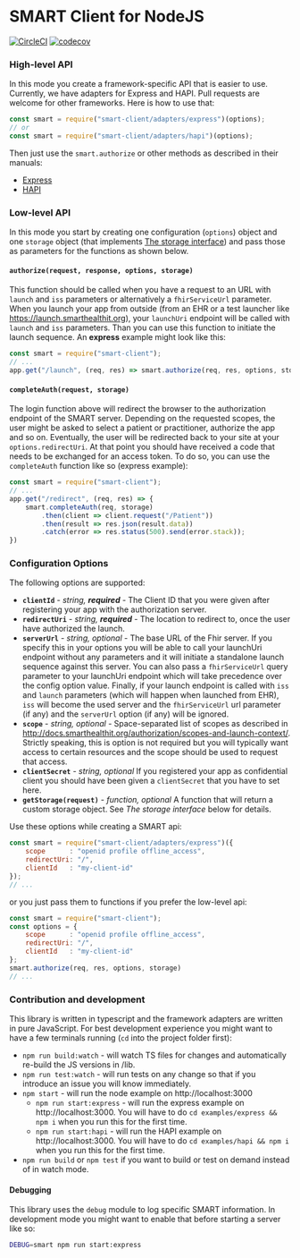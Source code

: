 # SMART Client for NodeJS

[![CircleCI](https://circleci.com/gh/smart-on-fhir/client-node.svg?style=svg)](https://circleci.com/gh/smart-on-fhir/client-node)
[![codecov](https://codecov.io/gh/smart-on-fhir/client-node/branch/master/graph/badge.svg)](https://codecov.io/gh/smart-on-fhir/client-node)

### High-level API
In this mode you create a framework-specific API that is easier to use. Currently,
we have adapters for Express and HAPI. Pull requests are welcome for other frameworks.
Here is how to use that:
```js
const smart = require("smart-client/adapters/express")(options);
// or
const smart = require("smart-client/adapters/hapi")(options);
```
Then just use the `smart.authorize` or other methods as described in their manuals:
- [Express](docs/express.md)
- [HAPI](docs/hapi.md)


### Low-level API

In this mode you start by creating one configuration (`options`) object and one
`storage` object (that implements [The storage interface](docs/storage.md))
and pass those as parameters for the functions as shown below.

#### `authorize(request, response, options, storage)`
This function should be called when you have a request to an URL with
`launch` and `iss` parameters or alternatively a `fhirServiceUrl` parameter.
When you launch your app from outside (from an EHR or a test launcher like
https://launch.smarthealthit.org), your `launchUri` endpoint will be called
with `launch` and `iss` parameters. Than you can use this function to initiate
the launch sequence. An **express** example might look like this:
```js
const smart = require("smart-client");
// ...
app.get("/launch", (req, res) => smart.authorize(req, res, options, storage));
```


#### `completeAuth(request, storage)`
The login function above will redirect the browser to the authorization endpoint
of the SMART server. Depending on the requested scopes, the user might be asked
to select a patient or practitioner, authorize the app and so on. Eventually, the
user will be redirected back to your site at your `options.redirectUri`. At that
point you should have received a code that needs to be exchanged for an access
token. To do so, you can use the `completeAuth` function like so (express example):
```js
const smart = require("smart-client");
// ...
app.get("/redirect", (req, res) => {
    smart.completeAuth(req, storage)
        .then(client => client.request("/Patient"))
        .then(result => res.json(result.data))
        .catch(error => res.status(500).send(error.stack));
})
```


### Configuration Options
The following options are supported:
- **`clientId`** - *string, **required*** - The Client ID that you were given after registering your app with the authorization server.
- **`redirectUri`** - *string, **required*** - The location to redirect to, once the user have authorized the launch.
- **`serverUrl`** - *string, optional* - The base URL of the Fhir server. If you specify this in your options you will be able to call your launchUri endpoint without any parameters and it will initiate a standalone launch sequence against this server. You can also pass a `fhirServiceUrl` query parameter to your launchUri endpoint which will take precedence over the config option value. Finally, if your launch endpoint is called with `iss` and `launch` parameters (which will happen when launched from EHR), `iss` will become the used server and the `fhirServiceUrl` url parameter (if any) and the `serverUrl` option (if any) will be ignored.
- **`scope`** - *string, optional* - Space-separated list of scopes as described in http://docs.smarthealthit.org/authorization/scopes-and-launch-context/. Strictly speaking, this is option is not required but you will typically want access to certain resources and the scope should be used to request that access.
- **`clientSecret`** - *string, optional* If you registered your app as confidential client you should have been given a `clientSecret` that you have to set here.
- **`getStorage(request)`** - *function, optional* A function that will return a custom storage object. See *The storage interface* below for details.

Use these options while creating a SMART api:
```js
const smart = require("smart-client/adapters/express")({
    scope      : "openid profile offline_access",
    redirectUri: "/",
    clientId   : "my-client-id"
});
// ...
```
or you just pass them to functions if you prefer the low-level api:
```js
const smart = require("smart-client");
const options = {
    scope      : "openid profile offline_access",
    redirectUri: "/",
    clientId   : "my-client-id"
};
smart.authorize(req, res, options, storage)
// ...
```

### Contribution and development
This library is written in typescript and the framework adapters are written in pure JavaScript. For best development experience you might want to have a few terminals running (`cd` into the project folder first):
- `npm run build:watch` - will watch TS files for changes and automatically re-build the JS versions in /lib.
- `npm run test:watch` - will run tests on any change so that if you introduce an issue you will know immediately.
- `npm start` - will run the node example on http://localhost:3000
    - `npm run start:express` - will run the express example on http://localhost:3000. You will have to do `cd examples/express && npm i` when you run this for the first time.
    - `npm run start:hapi` - will run the HAPI example on http://localhost:3000. You will have to do `cd examples/hapi && npm i` when you run this for the first time.
- `npm run build` or `npm test` if you want to build or test on demand instead of in watch mode.

#### Debugging
This library uses the `debug` module to log specific SMART information. In development mode you might want to enable that before starting a server like so:
```sh
DEBUG=smart npm run start:express
```
